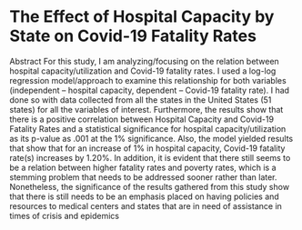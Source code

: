 # The Effect of Hospital Capacity by State on Covid-19 Fatality Rates

Abstract
For this study, I am analyzing/focusing on the relation between hospital capacity/utilization and 
Covid-19 fatality rates. I used a log-log regression model/approach to examine this relationship
for both variables (independent – hospital capacity, dependent – Covid-19 fatality rate). I had 
done so with data collected from all the states in the United States (51 states) for all the variables 
of interest. Furthermore, the results show that there is a positive correlation between Hospital 
Capacity and Covid-19 Fatality Rates and a statistical significance for hospital 
capacity/utilization as its p-value as .001 at the 1% significance. Also, the model yielded results 
that show that for an increase of 1% in hospital capacity, Covid-19 fatality rate(s) increases by 
1.20%. In addition, it is evident that there still seems to be a relation between higher fatality rates 
and poverty rates, which is a stemming problem that needs to be addressed sooner rather than 
later. Nonetheless, the significance of the results gathered from this study show that there is still 
needs to be an emphasis placed on having policies and resources to medical centers and states 
that are in need of assistance in times of crisis and epidemics
